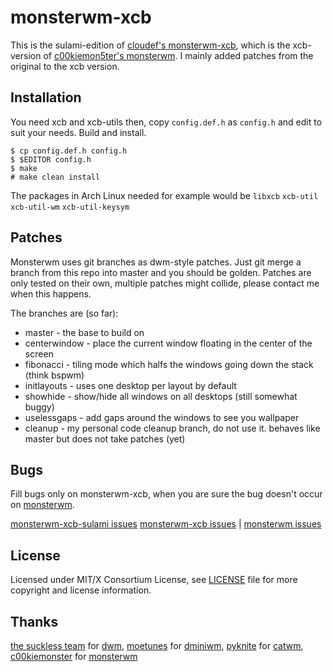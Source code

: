 monsterwm-xcb
=============

This is the sulami-edition of [cloudef's monsterwm-xcb][xcb], which is the
xcb-version of [c00kiemon5ter's monsterwm][orig]. I mainly added patches from
the original to the xcb version.

  [xcb]: https://github.com/cloudef/monsterwm-xcb
  [orig]: https://github.com/c00kiemon5ter/monsterwm

Installation
------------

You need xcb and xcb-utils then,
copy `config.def.h` as `config.h`
and edit to suit your needs.
Build and install.

    $ cp config.def.h config.h
    $ $EDITOR config.h
    $ make
    # make clean install

The packages in Arch Linux needed for example would be
`libxcb` `xcb-util` `xcb-util-wm` `xcb-util-keysym`

Patches
-------

Monsterwm uses git branches as dwm-style patches. Just git merge a branch from
this repo into master and you should be golden. Patches are only tested on
their own, multiple patches might collide, please contact me when this happens.

The branches are (so far):

  * master - the base to build on
  * centerwindow - place the current window floating in the center of the
  screen
  * fibonacci - tiling mode which halfs the windows going down the stack (think
  bspwm)
  * initlayouts - uses one desktop per layout by default
  * showhide - show/hide all windows on all desktops (still somewhat buggy)
  * uselessgaps - add gaps around the windows to see you wallpaper
  * cleanup - my personal code cleanup branch, do not use it. behaves like
  master but does not take patches (yet)

Bugs
----

Fill bugs only on monsterwm-xcb, when you are sure the bug doesn't occur on
[monsterwm][].

[monsterwm-xcb-sulami issues][monsterwm-xcb-sulami-bug]
[monsterwm-xcb issues][monsterwm-xcb-bug] | [monsterwm issues][monsterwm-bug]

   [monsterwm-xcb-sulami-bug]: https://github.com/sulami/monsterwm-xcb-sulami/issues
   [monsterwm-bug]: https://github.com/c00kiemon5ter/monsterwm/issues
   [monsterwm-xcb-bug]: https://github.com/Cloudef/monsterwm-xcb/issues


License
-------

Licensed under MIT/X Consortium License, see [LICENSE][law] file for more
copyright and license information.

   [law]: https://raw.github.com/Cloudef/monsterwm-xcb/master/LICENSE

Thanks
------

[the suckless team][skls] for [dwm][],
[moetunes][] for [dminiwm][],
[pyknite][] for [catwm][],
[c00kiemonster][cookiemonster] for [monsterwm][]

  [skls]: http://suckless.org/
  [dwm]:  http://dwm.suckless.org/
  [moetunes]: https://github.com/moetunes
  [dminiwm]:  https://bbs.archlinux.org/viewtopic.php?id=126463
  [pyknite]: https://github.com/pyknite
  [catwm]:   https://github.com/pyknite/catwm
  [monsterwm]: https://github.com/c00kiemon5ter/monsterwm
  [cookiemonster]: https://github.com/c00kiemon5ter

